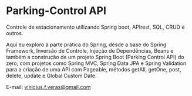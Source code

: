# Parking-Control API

Controle de estacionamento utilizando Spring boot, APIrest, SQL, CRUD e outros. 

Aqui eu exploro a parte prática do Spring, desde a base do Spring Framework, Inversão de Controle, 
Injeção de Dependências, Beans e também a construção de um projeto Spring Boot (Parking Control API) do zero, 
com projetos como Spring MVC, Spring Data JPA e Spring Validation para a criação de uma API com Pageable, 
métodos getAll, getOne, post, delete, update e Global Custom Date.



E-mail: vinicius.f.veras@gmail.com
